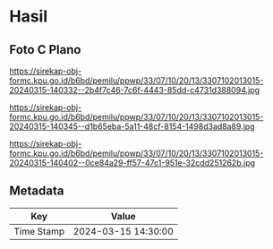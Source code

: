 # Hasil

## Foto C Plano

https://sirekap-obj-formc.kpu.go.id/b6bd/pemilu/ppwp/33/07/10/20/13/3307102013015-20240315-140332--2b4f7c46-7c6f-4443-85dd-c4731d388094.jpg

https://sirekap-obj-formc.kpu.go.id/b6bd/pemilu/ppwp/33/07/10/20/13/3307102013015-20240315-140345--d1b65eba-5a11-48cf-8154-1498d3ad8a89.jpg

https://sirekap-obj-formc.kpu.go.id/b6bd/pemilu/ppwp/33/07/10/20/13/3307102013015-20240315-140402--0ce84a29-ff57-47c1-951e-32cdd251262b.jpg


## Metadata

| Key        | Value               |
| ---------- | ------------------- |
| Time Stamp | 2024-03-15 14:30:00 |



